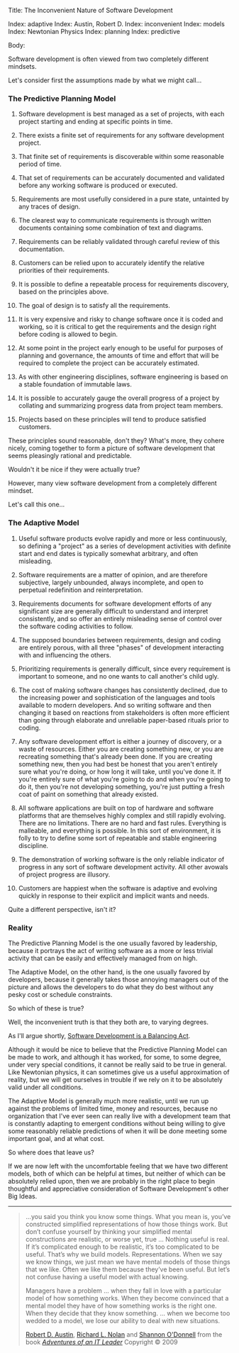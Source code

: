 Title: The Inconvenient Nature of Software Development

Index: adaptive
Index: Austin, Robert D.
Index: inconvenient
Index: models
Index: Newtonian Physics
Index: planning
Index: predictive

Body:

Software development is often viewed from two completely different mindsets.

Let's consider first the assumptions made by what we might call...

### The Predictive Planning Model

1. Software development is best managed as a set of projects, with each project starting and ending at specific points in time.

2. There exists a finite set of requirements for any software development project.

3. That finite set of requirements is discoverable within some reasonable period of time.

4. That set of requirements can be accurately documented and validated before any working software is produced or executed.

5. Requirements are most usefully considered in a pure state, untainted by any traces of design.

6. The clearest way to communicate requirements is through written documents containing some combination of text and diagrams.

7. Requirements can be reliably validated through careful review of this documentation.

8. Customers can be relied upon to accurately identify the relative priorities of their requirements.

9. It is possible to define a repeatable process for requirements discovery, based on the principles above.

10. The goal of design is to satisfy all the requirements.

11. It is very expensive and risky to change software once it is coded and working, so it is critical to get the requirements and the design right before coding is allowed to begin.

12. At some point in the project early enough to be useful for purposes of planning and governance, the amounts of time and effort that will be required to complete the project can be accurately estimated.

13. As with other engineering disciplines, software engineering is based on a stable foundation of immutable laws.

14. It is possible to accurately gauge the overall progress of a project by collating and summarizing progress data from project team members.

15. Projects based on these principles will tend to produce satisfied customers.

These principles sound reasonable, don't they? What's more, they cohere nicely, coming together to form a picture of software development that seems pleasingly rational and predictable.

Wouldn't it be nice if they were actually true?

However, many view software development from a completely different mindset.

Let's call this one...

### The Adaptive Model

1. Useful software products evolve rapidly and more or less continuously, so defining a "project" as a series of development activities with definite start and end dates is typically somewhat arbitrary, and often misleading.

2. Software requirements are a matter of opinion, and are therefore subjective, largely unbounded, always incomplete, and open to perpetual redefinition and reinterpretation.

3. Requirements documents for software development efforts of any significant size are generally difficult to understand and interpret consistently, and so offer an entirely misleading sense of control over the software coding activities to follow.

4. The supposed boundaries between requirements, design and coding are entirely porous, with all three "phases" of development interacting with and influencing the others.

5. Prioritizing requirements is generally difficult, since every requirement is important to someone, and no one wants to call another's child ugly.

6. The cost of making software changes has consistently declined, due to the increasing power and sophistication of the languages and tools available to modern developers. And so writing software and then changing it based on reactions from stakeholders is often more efficient than going through elaborate and unreliable paper-based rituals prior to coding.

7. Any software development effort is either a journey of discovery, or a waste of resources. Either you are creating something new, or you are recreating something that's already been done. If you are creating something new, then you had best be honest that you aren't entirely sure what you're doing, or how long it will take, until you've done it. If you're entirely sure of what you're going to do and when you're going to do it, then you're not developing something, you're just putting a fresh coat of paint on something that already existed.

8. All software applications are built on top of hardware and software platforms that are themselves highly complex and still rapidly evolving. There are no limitations. There are no hard and fast rules. Everything is malleable, and everything is possible. In this sort of environment, it is folly to try to define some sort of repeatable and stable engineering discipline.

9. The demonstration of working software is the only reliable indicator of progress in any sort of software development activity. All other avowals of project progress are illusory.

10. Customers are happiest when the software is adaptive and evolving quickly in response to their explicit and implicit wants and needs.

Quite a different perspective, isn't it?

### Reality

The Predictive Planning Model is the one usually favored by leadership, because it portrays the act of writing software as a more or less trivial activity that can be easily and effectively managed from on high.

The Adaptive Model, on the other hand, is the one usually favored by developers, because it generally takes those annoying managers out of the picture and allows the developers to do what they do best without any pesky cost or schedule constraints.

So which of these is true?

Well, the inconvenient truth is that they both are, to varying degrees.

As I'll argue shortly, [Software Development is a Balancing Act][balance].

Although it would be nice to believe that the Predictive Planning Model can be made to work, and although it has worked, for some, to some degree, under very special conditions, it cannot be really said to be true in general. Like Newtonian physics, it can sometimes give us a useful approximation of reality, but we will get ourselves in trouble if we rely on it to be absolutely valid under all conditions.

The Adaptive Model is generally much more realistic, until we run up against the problems of limited time, money and resources, because no organization that I've ever seen can really live with a development team that is constantly adapting to emergent conditions without being willing to give some reasonably reliable predictions of when it will be done meeting some important goal, and at what cost.

So where does that leave us?

If we are now left with the uncomfortable feeling that we have two different models, both of which can be helpful at times, but neither of which can be absolutely relied upon, then we are probably in the right place to begin thoughtful and appreciative consideration of Software Development's other Big Ideas.

----

<blockquote>
<p>
...you said you think you know some things. What you mean is, you&#8217;ve constructed simplified representations of how those things work. But don&#8217;t confuse yourself by thinking your simplified mental constructions are realistic, or worse yet, true ... Nothing useful is real. If it&#8217;s complicated enough to be realistic, it&#8217;s too complicated to be useful. That&#8217;s why we build models. Representations. When we say we know things, we just mean we have mental models of those things that we like. Often we like them because they&#8217;ve been useful. But let&#8217;s not confuse having a useful model with actual knowing. </p>

<p>
Managers have a problem ... when they fall in love with a particular model of how something works. When they become convinced that a mental model they have of how something works is the right one. When they decide that they know something. ... when we become too wedded to a model, we lose our ability to deal with new situations.</p>

<footer>
<a href="http://en.wikipedia.org/wiki/Robert_D._Austin"  target="ref">Robert D. Austin</a>, <a href="http://en.wikipedia.org/wiki/Richard_L._Nolan"  target="ref">Richard L. Nolan</a> and <a href="http://en.wikipedia.org/wiki/Shannon_O'Donnell"  target="ref">Shannon O'Donnell</a> from the book <cite><a href="bibliography.html#austin-et-al-2009">Adventures of an IT Leader</a></cite> Copyright &copy; 2009
</footer>
</blockquote>



[balance]: software-development-is-a-balancing-act.html
